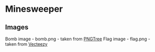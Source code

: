 # Minesweeper

## Images
Bomb image - bomb.png - taken from [PNGTree](https://pngtree.com/freepng/mine-bomb_5404055.html)
Flag image - flag.png - taken from [Vecteezy](https://www.vecteezy.com/png/10158189-flag-icon-sign-symbol-design)